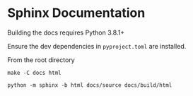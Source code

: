 # Sphinx Documentation

Building the docs requires Python 3.8.1+

Ensure the dev dependencies in `pyproject.toml` are installed.

From the root directory
```
make -C docs html
```

```
python -m sphinx -b html docs/source docs/build/html
```
